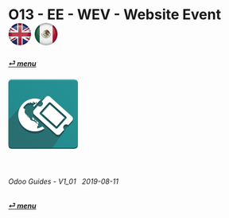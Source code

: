 # O13 - EE - WEV - Website Event &nbsp;&nbsp;&nbsp;&nbsp; [![en-uk](/doc/img/flg/en-uk-flg-btn-sml.png)](/en-uk/o13/ee/wev/en-uk-o13-ee-wev-guides.md) [ ![es-mx](/doc/img/flg/es-mx-flg-btn-sml.png)](/es-mx/o13/ee/wev/es-mx-o13-ee-wev-guides.md)
#### [_&#x23CE; menu_](/en-uk/o13/ee/en-uk-o13-ee-guides-menu.md "Back to EE menu")  
### ![wev](/doc/img/app/big/wev.png)
[ⱽ¹²³⁴⁵⁶⁷⁸⁹⁰⁻]: # (ⱽ¹²³⁴⁵⁶⁷⁸⁹⁰⁻)

<br>

###### Odoo Guides - V1_01 &nbsp; 2019-08-11  
**[_&#x23CE; menu_](/en-uk/o13/ee/en-uk-o13-ee-guides-menu.md)**  
